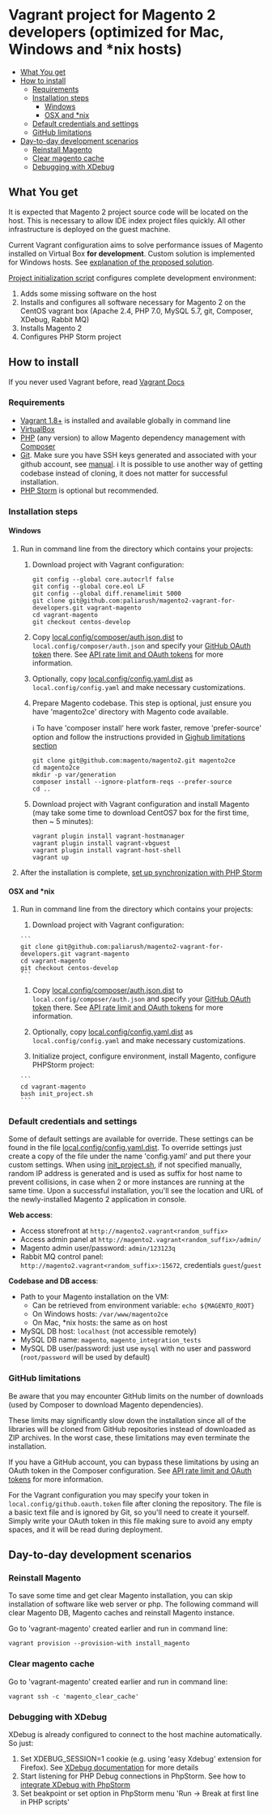 # Vagrant project for Magento 2 developers (optimized for Mac, Windows and \*nix hosts)

 * [What You get](#what-you-get)
 * [How to install](#how-to-install)
   * [Requirements](#requirements)
   * [Installation steps](#installation-steps)
     * [Windows](#windows)
     * [OSX and \*nix](#osx-and-nix)
   * [Default credentials and settings](#default-credentials-and-settings)
   * [GitHub limitations](#github-limitations)
 * [Day-to-day development scenarios](#day-to-day-development-scenarios)
   * [Reinstall Magento](#reinstall-magento)
   * [Clear magento cache](#clear-magento-cache)
   * [Debugging with XDebug](#debugging-with-xdebug)

## What You get

It is expected that Magento 2 project source code will be located on the host. 
This is necessary to allow IDE index project files quickly. All other infrastructure is deployed on the guest machine.

Current Vagrant configuration aims to solve performance issues of Magento installed on Virtual Box **for development**.
Custom solution is implemented for Windows hosts. See [explanation of the proposed solution](docs/performance-issue-on-windows-hosts.md).

[Project initialization script](init_project.sh) configures complete development environment:

 1. Adds some missing software on the host
 1. Installs and configures all software necessary for Magento 2 on the CentOS vagrant box (Apache 2.4, PHP 7.0, MySQL 5.7, git, Composer, XDebug, Rabbit MQ)
 1. Installs Magento 2
 1. Configures PHP Storm project

## How to install

If you never used Vagrant before, read [Vagrant Docs](https://docs.vagrantup.com/v2)

### Requirements
- [Vagrant 1.8+](https://www.vagrantup.com/downloads.html) is installed and available globally in command line
- [VirtualBox](https://www.virtualbox.org/wiki/Downloads)
- [PHP](http://php.net/manual/en/install.php) (any version) to allow Magento dependency management with [Composer](https://getcomposer.org/doc/00-intro.md)
- [Git](https://git-scm.com/book/en/v2/Getting-Started-Installing-Git). Make sure you have SSH keys generated and associated with your github account, see [manual](https://help.github.com/articles/generating-ssh-keys/).
:information_source: It is possible to use another way of getting codebase instead of cloning, it does not matter for successful installation.
- [PHP Storm](https://www.jetbrains.com/phpstorm) is optional but recommended.

### Installation steps

#### Windows

 1. Run in command line from the directory which contains your projects:

     1. Download project with Vagrant configuration:
     
        ```
        git config --global core.autocrlf false
        git config --global core.eol LF
        git config --global diff.renamelimit 5000
        git clone git@github.com:paliarush/magento2-vagrant-for-developers.git vagrant-magento
        cd vagrant-magento
        git checkout centos-develop
        ```
        
     1. Copy [local.config/composer/auth.json.dist](local.config/composer/auth.json.dist) to `local.config/composer/auth.json` and specify your [GitHub OAuth token](https://github.com/settings/tokens) there. See [API rate limit and OAuth tokens](https://getcomposer.org/doc/articles/troubleshooting.md#api-rate-limit-and-oauth-tokens) for more information. 
     
     1. Optionally, copy [local.config/config.yaml.dist](local.config/config.yaml.dist) as `local.config/config.yaml` and make necessary customizations.
           
     1. Prepare Magento codebase. This step is optional, just ensure you have 'magento2ce' directory with Magento code available.
         
         :information_source: To have 'composer install' here work faster, remove 'prefer-source' option and follow the instructions provided in [Gighub limitations section](README.md#github-limitations)
     
        ```
        git clone git@github.com:magento/magento2.git magento2ce
        cd magento2ce
        mkdir -p var/generation
        composer install --ignore-platform-reqs --prefer-source
        cd ..
        ```
    
     1. Download project with Vagrant configuration and install Magento (may take some time to download CentOS7 box for the first time, then ~ 5 minutes):
     
        ```
        vagrant plugin install vagrant-hostmanager
        vagrant plugin install vagrant-vbguest
        vagrant plugin install vagrant-host-shell
        vagrant up
        ```
            
 1. After the installation is complete, [set up synchronization with PHP Storm](docs/phpstorm-configuration-windows-hosts.md)
 
#### OSX and *nix
 
 1. Run in command line from the directory which contains your projects:

      1. Download project with Vagrant configuration:
      
        ```
        git clone git@github.com:paliarush/magento2-vagrant-for-developers.git vagrant-magento
        cd vagrant-magento
        git checkout centos-develop
        ```
     
      1. Copy [local.config/composer/auth.json.dist](local.config/composer/auth.json.dist) to `local.config/composer/auth.json` and specify your [GitHub OAuth token](https://github.com/settings/tokens) there. See [API rate limit and OAuth tokens](https://getcomposer.org/doc/articles/troubleshooting.md#api-rate-limit-and-oauth-tokens) for more information. 
      
      1. Optionally, copy [local.config/config.yaml.dist](local.config/config.yaml.dist) as `local.config/config.yaml` and make necessary customizations.
      
      1. Initialize project, configure environment, install Magento, configure PHPStorm project:
      
        ```
        cd vagrant-magento
        bash init_project.sh
        ```

### Default credentials and settings
Some of default settings are available for override. These settings can be found in the file [local.config/config.yaml.dist](local.config/config.yaml.dist).
To override settings just create a copy of the file under the name 'config.yaml' and put there your custom settings.
When using [init_project.sh](init_project.sh), if not specified manually, random IP address is generated and is used as suffix for host name to prevent collisions, in case when 2 or more instances are running at the same time.
Upon a successful installation, you'll see the location and URL of the newly-installed Magento 2 application in console.

**Web access**:
- Access storefront at `http://magento2.vagrant<random_suffix>`
- Access admin panel at `http://magento2.vagrant<random_suffix>/admin/`
- Magento admin user/password: `admin/123123q`
- Rabbit MQ control panel: `http://magento2.vagrant<random_suffix>:15672`, credentials `guest`/`guest`

**Codebase and DB access**:
- Path to your Magento installation on the VM:
  - Can be retrieved from environment variable: `echo ${MAGENTO_ROOT}`
  - On Windows hosts: `/var/www/magento2ce`
  - On Mac, \*nix hosts: the same as on host
- MySQL DB host: `localhost` (not accessible remotely)
- MySQL DB name: `magento`, `magento_integration_tests`
- MySQL DB user/password: just use `mysql` with no user and password (`root/password` will be used by default)

### GitHub limitations

Be aware that you may encounter GitHub limits on the number of downloads (used by Composer to download Magento dependencies).

These limits may significantly slow down the installation since all of the libraries will be cloned from GitHub repositories instead of downloaded as ZIP archives. In the worst case, these limitations may even terminate the installation.

If you have a GitHub account, you can bypass these limitations by using an OAuth token in the Composer configuration. See [API rate limit and OAuth tokens](https://getcomposer.org/doc/articles/troubleshooting.md#api-rate-limit-and-oauth-tokens) for more information.

For the Vagrant configuration you may specify your token in `local.config/github.oauth.token` file after cloning the repository. The file is a basic text file and is ignored by Git, so you'll need to create it yourself. Simply write your OAuth token in this file making sure to avoid any empty spaces, and it will be read during deployment.

## Day-to-day development scenarios
    
### Reinstall Magento
To save some time and get clear Magento installation, you can skip installation of software like web server or php.
The following command will clear Magento DB, Magento caches and reinstall Magento instance.

Go to 'vagrant-magento' created earlier and run in command line:

```
vagrant provision --provision-with install_magento
```

### Clear magento cache

Go to 'vagrant-magento' created earlier and run in command line:

```
vagrant ssh -c 'magento_clear_cache'
```

### Debugging with XDebug

XDebug is already configured to connect to the host machine automatically. So just:
 
 1. Set XDEBUG_SESSION=1 cookie (e.g. using 'easy Xdebug' extension for Firefox). See [XDebug documentation](http://xdebug.org/docs/remote) for more details
 1. Start listening for PHP Debug connections in PhpStorm. See how to [integrate XDebug with PhpStorm](https://www.jetbrains.com/phpstorm/help/configuring-xdebug.html#integrationWithProduct)
 1. Set beakpoint or set option in PhpStorm menu 'Run -> Break at first line in PHP scripts'
